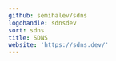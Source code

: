 ```yaml
---
github: semihalev/sdns
logohandle: sdnsdev
sort: sdns
title: SDNS
website: 'https://sdns.dev/'
---
```

